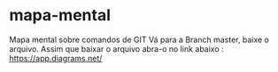 # mapa-mental
Mapa mental sobre comandos de GIT
Vá para a Branch master, baixe o arquivo.
Assim que baixar o arquivo abra-o no link abaixo :
https://app.diagrams.net/
